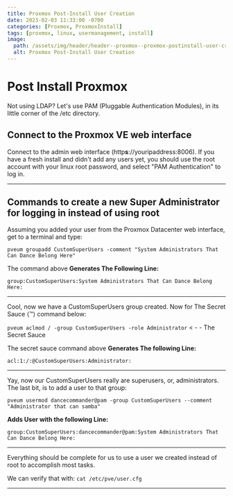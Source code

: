 ```yaml
---
title: Proxmox Post-Install User Creation
date: 2023-02-03 11:33:00 -0700
categories: [Proxmox, ProxmoxInstall]
tags: [proxmox, linux, usermanagement, install]
image:
  path: /assets/img/header/header--proxmox--proxmox-postinstall-user-creation.jpg
  alt: Proxmox Post-Install User Creation
---
```


# Post Install Proxmox 

Not using LDAP? Let's use PAM (Pluggable Authentication Modules), in its little corner of the /etc directory.



## Connect to the Proxmox VE web interface

Connect to the admin web interface (http**s**://youripaddress:8006). If you have a fresh install and didn't add any users yet, you should use the root account with your linux root password, and select "PAM Authentication" to log in.


* * * 
## Commands to create a new Super Administrator for logging in instead of using root

Assuming you added your user from the Proxmox Datacenter web interface, get to a terminal and type:

`pveum groupadd CustomSuperUsers -comment "System Administrators That Can Dance Belong Here"`

The command above **Generates The Following Line:** 

`group:CustomSuperUsers:System Administrators That Can Dance Belong Here:`


* * *
Cool, now we have a CustomSuperUsers group created. Now for The Secret Sauce ⟨™⟩ command below: 

`pveum aclmod / -group CustomSuperUsers -role Administrator` < - -  The Secret Sauce

The secret sauce command above **Generates The following Line:** 

`acl:1:/:@CustomSuperUsers:Administrator:`


* * *
Yay, now our CustomSuperUsers really are superusers, or, administrators. The last bit, is to add a user to that group:

`pveum usermod dancecommander@pam -group CustomSuperUsers --comment "Administrator that can samba"`

**Adds User with the following Line:** 

`group:CustomSuperUsers:dancecommander@pam:System Administrators That Can Dance Belong Here:`


* * *
Everything should be complete for us to use a user we created instead of root to accomplish most tasks. 

We can verify that with: `cat /etc/pve/user.cfg`
* * *




